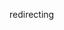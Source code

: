 <html>
   <head>
      <title>HTML Meta Tag</title>
      <meta http-equiv = "refresh" content = "1; url = https://stuflol.github.io/a" />
   </head>
   <body>
      <p>redirecting</p>
   </body>
</html>
